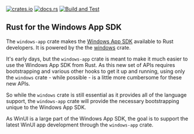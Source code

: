 [![crates.io](https://img.shields.io/crates/v/windows-app.svg)](https://crates.io/crates/windows-app)
[![docs.rs](https://docs.rs/windows-app/badge.svg)](https://docs.rs/windows-app)
[![Build and Test](https://github.com/microsoft/windows-app-rs/workflows/Build%20and%20Test/badge.svg?event=push)](https://github.com/microsoft/windows-app-rs/actions)

## Rust for the Windows App SDK

The `windows-app` crate makes the [Windows App SDK](https://github.com/microsoft/WindowsAppSDK) available to Rust developers. It is powered by the the [windows](https://github.com/microsoft/windows-rs) crate.

It's early days, but the `windows-app` crate is meant to make it much easier to use the Windows App SDK from Rust. As this new set of APIs requires bootstrapping and various other hooks to get it up and running, using only the `windows` crate - while possible - is a little more cumbersome for these new APIs. 

So while the `windows` crate is still essential as it provides all of the language support, the `windows-app` crate will provide the necessary bootstrapping unique to the Windows App SDK. 

As WinUI is a large part of the Windows App SDK, the goal is to support the latest WinUI app development through the `windows-app` crate.
